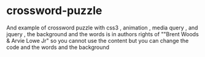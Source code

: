 # crossword-puzzle
And example of crossword puzzle with css3 , animation , media query , and jquery , the background and the words is in authors rights of ""Brent Woods & Arvie Lowe Jr"
so you cannot use the content but you can change the code and the words and the background
